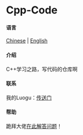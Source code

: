 # Cpp-Code

#### 语言
[Chinese](https://gitee.com/zrc4889/cpp-code/blob/master/README.md) | [English](https://gitee.com/zrc4889/cpp-code/blob/master/README.en.md)

#### 介绍
C++学习之路，写代码的仓库啊

#### 联系
我的Luogu：[传送门](https://www.luogu.com.cn/user/523217)

#### 帮助
跪拜大佬[在此解答问题](https://gitee.com/zrc4889/cpp-code/issues)！